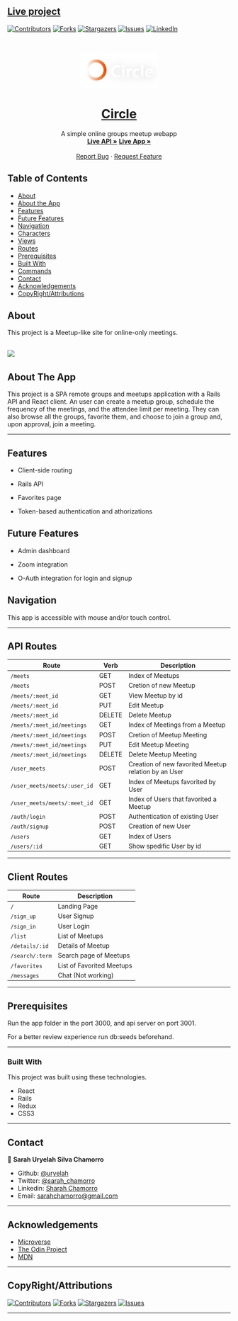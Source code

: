 ## [Live project](https://hosting-test-29639.firebaseapp.com/)

[![Contributors][contributors-shield]][contributors-url]
[![Forks][forks-shield]][forks-url]
[![Stargazers][stars-shield]][stars-url]
[![Issues][issues-shield]][issues-url]
[![LinkedIn][linkedin-shield]][linkedin-url]

<!-- PROJECT LOGO -->
<br />
<p align="center">
  <a href="https://github.com/uryelah/rails-react-capstone-project" styles="overflow: visible">
    <img src="./public/Screenshot_2020-07-28 Circle.png " alt="Logo" height="80">
  </a>

  <h1 align="center">
    <a href="https://github.com/uryelah/rails-react-capstone-project">
    Circle
    </a>
  </h1>

  <p align="center">
    A simple online groups meetup webapp
    <br />
    <a href="https://aqueous-wildwood-18424.herokuapp.com/"><strong>Live API »</strong></a>
    <a href="https://hosting-test-29639.firebaseapp.com/"><strong>Live App »</strong></a>
    <br />
    <br />
    <a href="https://github.com/uryelah/rails-react-capstone-project/issues">Report Bug</a>
    ·
    <a href="https://github.com/uryelah/rails-react-capstone-project/issues">Request Feature</a>
  </p>
</p>

<!-- TABLE OF CONTENTS -->
## Table of Contents

* [About](#about)
* [About the App](#about-the-app)
* [Features](#features)
* [Future Features](#future-features)
* [Navigation](#navigation)
* [Characters](#characters)
* [Views](#views)
* [Routes](#routes)
* [Prerequisites](#prerequisites)
* [Built With](#built-with)
* [Commands](#available-commands)
* [Contact](#contact)
* [Acknowledgements](#acknowledgements)
* [CopyRight/Attributions](#copyRight/Attributions)


## About

This project is a Meetup-like site for online-only meetings.

<br/>
<img src="./public/circle.gif" width="300px">

## About The App

This project is a SPA remote groups and meetups application with a Rails API and React client.
An user can create a meetup group, schedule the frequency of the meetings, and the attendee limit per meeting. 
They can also browse all the groups, favorite them, and choose to join a group and, upon approval, join a meeting.

-------

## Features

- Client-side routing

- Rails API

- Favorites page

- Token-based authentication and athorizations

## Future Features

- Admin dashboard

- Zoom integration

- O-Auth integration for login and signup

## Navigation

This app is accessible with mouse and/or touch control.

-------

## API Routes

| Route | Verb | Description |
|---------|-------------|-------------|
| `/meets` | GET | Index of Meetups |
| `/meets` | POST | Cretion of new Meetup |
| `/meets/:meet_id` | GET | View Meetup by id |
| `/meets/:meet_id` | PUT | Edit Meetup |
| `/meets/:meet_id` | DELETE | Delete Meetup |
| `/meets/:meet_id/meetings` | GET | Index of Meetings from a Meetup |
| `/meets/:meet_id/meetings` | POST | Cretion of Meetup Meeting |
| `/meets/:meet_id/meetings` | PUT | Edit Meetup Meeting |
| `/meets/:meet_id/meetings` | DELETE | Delete Meetup Meeting |
| `/user_meets` | POST | Creation of new favorited Meetup relation by an User |
| `/user_meets/meets/:user_id` | GET | Index of Meetups favorited by User |
| `/user_meets/meets/:meet_id` | GET | Index of Users that favorited a Meetup |
| `/auth/login` | POST | Authentication of existing User |
| `/auth/signup` | POST | Creation of new User |
| `/users` | GET | Index of Users |
| `/users/:id` | GET | Show spedific User by id |

-------


## Client Routes

| Route | Description |
|---------|-------------|
| `/` | Landing Page |
| `/sign_up` | User Signup |
| `/sign_in` | User Login |
| `/list` | List of Meetups |
| `/details/:id` | Details of Meetup
| `/search/:term` | Search page of Meetups |
| `/favorites` | List of Favorited Meetups
| `/messages` | Chat (Not working)

-------

## Prerequisites

Run the app folder in the port 3000, and api server on port 3001.

For a better review experience run db:seeds beforehand.

-------

### Built With
This project was built using these technologies.
* React
* Rails
* Redux
* CSS3

-------

## Contact

👤 **Sarah Uryelah Silva Chamorro**

- Github: [@uryelah](https://github.com/uryelah)
- Twitter: [@sarah_chamorro](https://twitter.com/sarah_chamorro)
- Linkedin: [Sharah Chamorro](https://www.linkedin.com/in/uryelah/)
- Email: [sarahchamorro@gmail.com](sarahchamorro@gmail.com)

-------

## Acknowledgements
* [Microverse](https://www.microverse.org/)
* [The Odin Project](https://www.theodinproject.com/)
* [MDN](https://developer.mozilla.org/en-US/docs/Web/JavaScript)

-------

## CopyRight/Attributions

[![Contributors][contributors-shield]][contributors-url]
[![Forks][forks-shield]][forks-url]
[![Stargazers][stars-shield]][stars-url]
[![Issues][issues-shield]][issues-url]

-------

[contributors-shield]: https://img.shields.io/github/contributors/othneildrew/Best-README-Template.svg?style=flat-square
[contributors-url]: https://github.com/uryelah/rails-react-capstone-project/graphs/contributors
[forks-shield]: https://img.shields.io/github/forks/othneildrew/Best-README-Template.svg?style=flat-square
[forks-url]: https://github.com/uryelah/rails-react-capstone-project/network/members
[stars-shield]: https://img.shields.io/github/stars/othneildrew/Best-README-Template.svg?style=flat-square
[stars-url]: https://github.com/uryelah/rails-react-capstone-project/stargazers
[issues-shield]: https://img.shields.io/github/issues/othneildrew/Best-README-Template.svg?style=flat-square
[issues-url]: https://github.com/uryelah/rails-react-capstone-project/issues
[license-shield]: https://img.shields.io/github/license/othneildrew/Best-README-Template.svg?style=flat-square
[license-url]: https://github.com/uryelah/rails-react-capstone-project/blob/master/LICENSE.txt
[linkedin-shield]: https://img.shields.io/badge/-LinkedIn-black.svg?style=flat-square&logo=linkedin&colorB=555
[linkedin-url]: https://www.linkedin.com/in/uryelah/
[product-screenshot]: ./public/aokanji.gif
